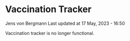 Vaccination Tracker
================
Jens von Bergmann
Last updated at 17 May, 2023 - 16:50

Vaccination tracker is no longer functional.
